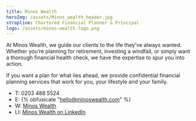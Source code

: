 ```yaml
---
title: Minos Wealth
heroImg: /assets/Minos_wealth_header.jpg
strapline: Chartered Financial Planner & Principal
logo: /assets/minos-wealth-logo.png
---
```


At Minos Wealth, we guide our clients to the life they’ve always wanted. Whether you’re planning for retirement, investing a windfall, or simply want a thorough financial health check, we have the expertise to spur you into action.

If you want a plan for what lies ahead, we provide confidential financial planning services that work for you, your lifestyle and your family.

- T: 0203 488 5524
- E: {% obfusicate "hello@minoswealth.com" %}
- W: [Minos Wealth](https://www.minoswealth.com)
- LI: [Minos Wealth on LinkedIn](https://www.linkedin.com/in/tobybarklem/)
